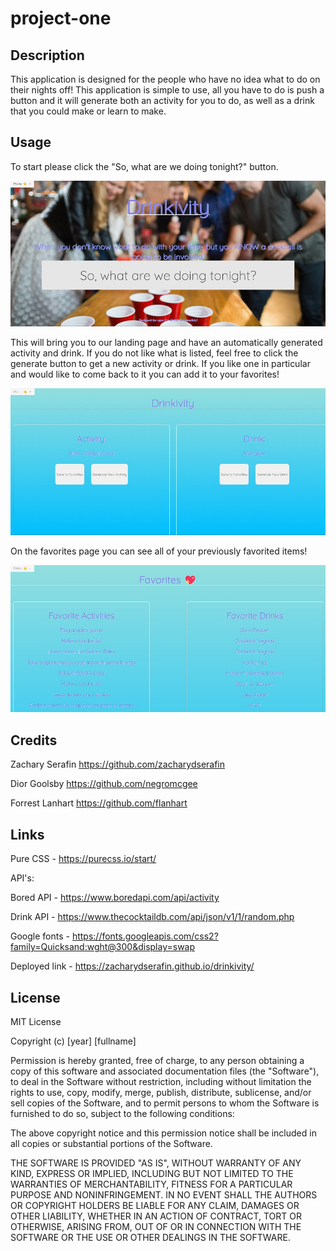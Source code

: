 # project-one

## Description

This application is designed for the people who have no idea what to do on their nights off! This application is simple to use, 
all you have to do is push a button and it will generate both an activity for you to do, as well as a drink that you could make 
or learn to make. 

## Usage

To start please click the "So, what are we doing tonight?" button. 

![alt text](assets/images/Home%20page%20screenshot.jpg)

This will bring you to our landing page and have an automatically generated activity and drink. If you do not like what is listed, 
feel free to click the generate button to get a new activity or drink. If you like one in particular and would like to come back to
 it you can add it to your favorites!

![alt text](assets/images/landing%20page%20screen%20shot.jpg)

On the favorites page you can see all of your previously favorited items!

![alt text](assets/images/favorite%20page%20screenshot.jpg)



## Credits

Zachary Serafin https://github.com/zacharydserafin

Dior Goolsby https://github.com/negromcgee

Forrest Lanhart https://github.com/flanhart

## Links

Pure CSS - https://purecss.io/start/

API's:

Bored API - https://www.boredapi.com/api/activity

Drink API - https://www.thecocktaildb.com/api/json/v1/1/random.php

Google fonts - https://fonts.googleapis.com/css2?family=Quicksand:wght@300&display=swap

Deployed link - https://zacharydserafin.github.io/drinkivity/

## License

MIT License

Copyright (c) [year] [fullname]

Permission is hereby granted, free of charge, to any person obtaining a copy
of this software and associated documentation files (the "Software"), to deal
in the Software without restriction, including without limitation the rights
to use, copy, modify, merge, publish, distribute, sublicense, and/or sell
copies of the Software, and to permit persons to whom the Software is
furnished to do so, subject to the following conditions:

The above copyright notice and this permission notice shall be included in all
copies or substantial portions of the Software.

THE SOFTWARE IS PROVIDED "AS IS", WITHOUT WARRANTY OF ANY KIND, EXPRESS OR
IMPLIED, INCLUDING BUT NOT LIMITED TO THE WARRANTIES OF MERCHANTABILITY,
FITNESS FOR A PARTICULAR PURPOSE AND NONINFRINGEMENT. IN NO EVENT SHALL THE
AUTHORS OR COPYRIGHT HOLDERS BE LIABLE FOR ANY CLAIM, DAMAGES OR OTHER
LIABILITY, WHETHER IN AN ACTION OF CONTRACT, TORT OR OTHERWISE, ARISING FROM,
OUT OF OR IN CONNECTION WITH THE SOFTWARE OR THE USE OR OTHER DEALINGS IN THE
SOFTWARE.



